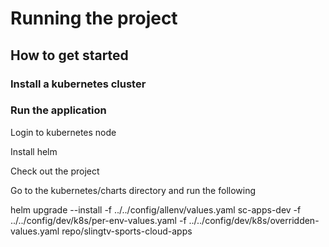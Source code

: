 Running the project
==================

## How to get started

### Install a kubernetes cluster

### Run the application

Login to kubernetes node

Install helm

Check out the project

Go to the kubernetes/charts directory and run the following 

helm upgrade  --install  -f ../../config/allenv/values.yaml sc-apps-dev -f ../../config/dev/k8s/per-env-values.yaml -f ../../config/dev/k8s/overridden-values.yaml repo/slingtv-sports-cloud-apps


